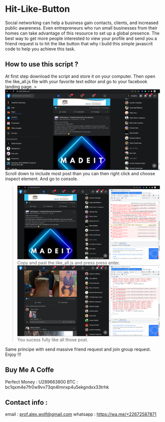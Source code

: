 # Hit-Like-Button
Social networking can help a business gain contacts, clients, and increased public awareness.  Even entrepreneurs who run small businesses from their homes can take advantage of this resource to set up a global presence. The best way to get more people interested to view your profile and send you a friend request is to hit the like button that why i build this simple javascrit code to help you achieve this task.

## How to use this script ?

   At first step download the script and store it on your computer.
   Then open the like_all.js file with your favorite text editor and go to your facebook landing page.
    > ![Simple capture](hit_like_1.PNG)
   Scroll down to include most post than you can then right click and choose inspect element. And go to console.
   > ![Simple capture](hit_like_2.PNG)
   Copy and past the like_all.js and press press enter.
   > ![Simple capture](hit_like_3.PNG)
  You sucess fully like all those post.
  
   Same principe with send massive friend request and join group request. 
   Enjoy !!!
## Buy Me A Coffe
Perfect Money : U289663800
BTC : bc1qxm4e7fr0w9vv73qn4lmnxp4u5ekgndxx33trhk

## Contact info :
email : prof.alex.wolf@gmail.com 
whatsapp : https://wa.me/+22672587871
   
